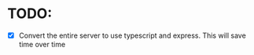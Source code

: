 # TODO:
- [x] Convert the entire server to use typescript and express. This will save time over time

